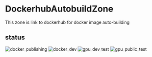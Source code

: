 # DockerhubAutobuildZone
This zone is link to dockerhub for docker image auto-building

## status
![docker_publishing](https://github.com/markliou/DockerhubAutobuildZone/actions/workflows/image_publishing.yml/badge.svg)
![docker_dev](https://github.com/markliou/DockerhubAutobuildZone/actions/workflows/dev_image_building.yml/badge.svg)
![gpu_dev_test](https://github.com/markliou/DockerhubAutobuildZone/actions/workflows/test_dev_dl-container.yml/badge.svg)
![gpu_public_test](https://github.com/markliou/DockerhubAutobuildZone/actions/workflows/test_dl-container.yml/badge.svg)

